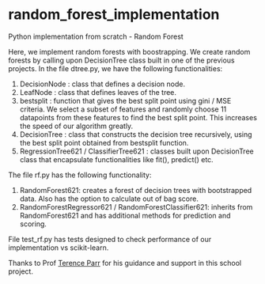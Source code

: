 # random_forest_implementation
Python implementation from scratch - Random Forest

Here, we implement random forests with boostrapping. We create random forests by calling upon DecisionTree class built in one of the previous projects. In the file dtree.py, we have the following functionalities: 

1) DecisionNode : class that defines a decision node.
2) LeafNode : class that defines leaves of the tree.
3) bestsplit : function that gives the best split point using gini / MSE criteria. We select a subset of features and randomly choose 11 datapoints from these features to find the best split point. This increases the speed of our algorithm greatly.
4) DecisionTree : class that constructs the decision tree recursively, using the best split point obtained from bestsplit function.
5) RegressionTree621 / ClassifierTree621 : classes built upon DecisionTree class that encapsulate functionalities like fit(), predict() etc.

The file rf.py has the following functionality:

1. RandomForest621: creates a forest of decision trees with bootstrapped data. Also has the option to calculate out of bag score.
2. RandomForestRegressor621 / RandomForestClassifier621: inherits from RandomForest621 and has additional methods for prediction and scoring.

File test_rf.py has tests designed to check performance of our implementation vs scikit-learn.

Thanks to Prof [Terence Parr](https://github.com/parrt) for his guidance and support in this school project.


